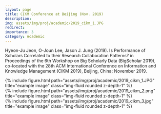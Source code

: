 ```yaml
---
layout: page
title: CIKM Conference at Beijing (Nov. 2019) 
description: 
img: assets/img/proj/academic/2019_cikm_1.JPG
redirect: 
importance: 3
category: Academic
---
```


Hyeon-Ju Jeon, O-Joun Lee, Jason J. Jung (2019). Is Performance of Scholars Correlated to their Research Collaboration Patterns? in Proceedings of the 6th Workshop on Big Scholarly Data (BigScholar 2019), co-located with the 28th ACM International Conference on Information and Knowledge Management (CIKM 2019), Beijing, China; November 2019.

<div class="row">
    <div class="col-sm mt-3 mt-md-0">
        {% include figure.html path="assets/img/proj/academic/2019_cikm_1.JPG" title="example image" class="img-fluid rounded z-depth-1" %}
    </div>
</div>
<div class="caption">
    
</div>

<div class="row">
    <div class="col-sm mt-2 mt-md-0">
        {% include figure.html path="assets/img/proj/academic/2019_cikm_2.png" title="example image" class="img-fluid rounded z-depth-1" %}
    </div>
    <div class="col-sm mt-2 mt-md-0">
        {% include figure.html path="assets/img/proj/academic/2019_cikm_3.jpg" title="example image" class="img-fluid rounded z-depth-1" %}
    </div>
</div>
<div class="caption">
    
</div>


